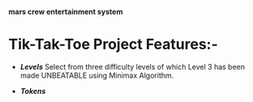 **mars crew entertainment system**
# Tik-Tak-Toe Project Features:-
- ***Levels*** 
Select from three difficulty levels of which Level 3 has been made UNBEATABLE using Minimax Algorithm.

- ***Tokens***
